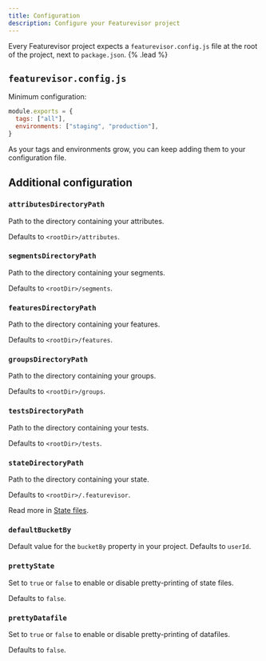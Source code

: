 ```yaml
---
title: Configuration
description: Configure your Featurevisor project
---
```


Every Featurevisor project expects a `featurevisor.config.js` file at the root of the project, next to `package.json`. {% .lead %}

## `featurevisor.config.js`

Minimum configuration:

```js
module.exports = {
  tags: ["all"],
  environments: ["staging", "production"],
}
```

As your tags and environments grow, you can keep adding them to your configuration file.

## Additional configuration

### `attributesDirectoryPath`

Path to the directory containing your attributes.

Defaults to `<rootDir>/attributes`.

### `segmentsDirectoryPath`

Path to the directory containing your segments.

Defaults to `<rootDir>/segments`.

### `featuresDirectoryPath`

Path to the directory containing your features.

Defaults to `<rootDir>/features`.

### `groupsDirectoryPath`

Path to the directory containing your groups.

Defaults to `<rootDir>/groups`.

### `testsDirectoryPath`

Path to the directory containing your tests.

Defaults to `<rootDir>/tests`.

### `stateDirectoryPath`

Path to the directory containing your state.

Defaults to `<rootDir>/.featurevisor`.

Read more in [State files](/docs/state-files).

### `defaultBucketBy`

Default value for the `bucketBy` property in your project. Defaults to `userId`.

### `prettyState`

Set to `true` or `false` to enable or disable pretty-printing of state files.

Defaults to `false`.

### `prettyDatafile`

Set to `true` or `false` to enable or disable pretty-printing of datafiles.

Defaults to `false`.
